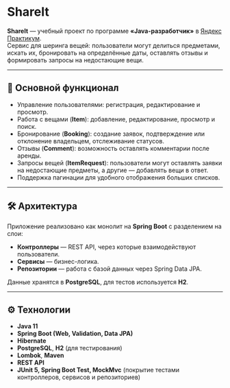 # ShareIt

**ShareIt** — учебный проект по программе **«Java-разработчик»** в [Яндекс Практикум](https://practicum.yandex.ru/java-developer/).  
Сервис для шеринга вещей: пользователи могут делиться предметами, искать их, бронировать на определённые даты, оставлять отзывы и формировать запросы на недостающие вещи.  

---

## 🚀 Основной функционал
- Управление пользователями: регистрация, редактирование и просмотр.  
- Работа с вещами (**Item**): добавление, редактирование, просмотр и поиск.  
- Бронирование (**Booking**): создание заявок, подтверждение или отклонение владельцем, отслеживание статусов.  
- Отзывы (**Comment**): возможность оставлять комментарии после аренды.  
- Запросы вещей (**ItemRequest**): пользователи могут оставлять заявки на недостающие предметы, а другие — добавлять вещи в ответ.  
- Поддержка пагинации для удобного отображения больших списков.  

---

## 🛠 Архитектура
Приложение реализовано как монолит на **Spring Boot** с разделением на слои:  
- **Контроллеры** — REST API, через которые взаимодействуют пользователи.  
- **Сервисы** — бизнес-логика.  
- **Репозитории** — работа с базой данных через Spring Data JPA.  

Данные хранятся в **PostgreSQL**, для тестов используется **H2**.  

---

## ⚙️ Технологии
- **Java 11**  
- **Spring Boot (Web, Validation, Data JPA)**  
- **Hibernate**  
- **PostgreSQL**, **H2** (для тестирования)  
- **Lombok**, **Maven**  
- **REST API**  
- **JUnit 5, Spring Boot Test, MockMvc** (покрытие тестами контроллеров, сервисов и репозиториев)  

